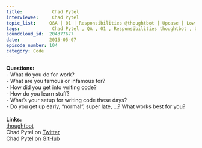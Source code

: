 ```yaml
--- 
title:           Chad Pytel 
interviewee:     Chad Pytel 
topic_list:     Q&A | 01 | Responsibilities @thoughtbot | Upcase | Low profile | Rails books | Small ponds | Starting out | First computer | BASIC programs | College & Theater | Comedy group | Learning by doing | Investment days | Coding setup | Running | Daily routines
tags:            Chad Pytel , QA , 01 , Responsibilities thoughtbot , Upcase , Low profile , Rails books , Small ponds , Starting out , First computer , BASIC programs , College  Theater , Comedy group , Learning by doing , Investment days , Coding setup , Running , Daily routines
soundcloud_id:  204377677
date:           2015-05-07
episode_number: 104
category: Code
---
```


<p class="show_notes_display"><b>Questions:</b><br>- What do you do for work?<br>- What are you famous or infamous for?<br>- How did you get into writing code?<br>- How do you learn stuff?<br>- What’s your setup for writing code these days?<br>- Do you get up early, “normal”, super late, …? What works best for you?<br><br><b>Links:<br></b><a rel="nofollow" target="_blank" href="https://thoughtbot.com/">thoughtbot</a><br>Chad Pytel on <a rel="nofollow" target="_blank" href="https://twitter.com/cpytel">Twitter</a><br>Chad Pytel on <a rel="nofollow" target="_blank" href="https://github.com/cpytel">GitHub</a></p>
